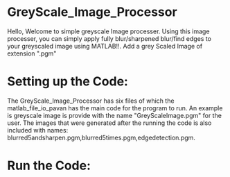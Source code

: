 # GreyScale_Image_Processor
Hello, Welcome to simple greyscale Image processer. Using this image processer, you can simply apply fully blur/sharpened blur/find edges to your greyscaled image using MATLAB!!. Add a grey Scaled Image of extension ".pgm"

# Setting up the Code:
The GreyScale_Image_Processor has six files of which
the matlab_file_io_pavan has the main code for the program to run.
An example is greyscale image is provide with the name "GreyScaleImage.pgm" for the user.
The images that were generated after the running the code is also included with names: blurred5andsharpen.pgm,blurred5times.pgm,edgedetection.pgm.

# Run the Code:



